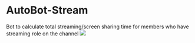# AutoBot-Stream
Bot to calculate total streaming/screen sharing time for members who have streaming role on the channel 
<a href="https://top.gg/bot/738713564763652156">
  <img src="https://top.gg/api/widget/738713564763652156.svg">
</a>

